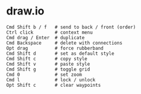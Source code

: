 # draw.io

    Cmd Shift b / f   # send to back / front (order)
    Ctrl click        # context menu
    Cmd drag / Enter  # duplicate
    Cmd Backspace     # delete with connections
    Opt drag          # force rubberband
    Cmd Shift d       # set as default style
    Cmd Shift c       # copy style
    Cmd Shift v       # paste style
    Cmd Shift g       # toggle grid
    Cmd 0             # set zoom
    Cmd l             # lock / unlock
    Opt Shift c       # clear waypoints


